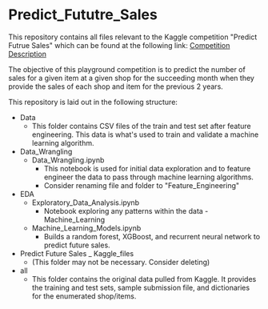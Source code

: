 # Predict_Fututre_Sales

This repository contains all files relevant to the Kaggle competition "Predict Futrue Sales" which can be found at the following link:
[Competition Description](https://www.kaggle.com/c/competitive-data-science-predict-future-sales)

The objective of this playground competition is to predict the number of sales for a given item at a given shop for the succeeding month when they provide the sales of each shop and item for the previous 2 years.

This repository is laid out in the following structure:
- Data
  - This folder contains CSV files of the train and test set after feature engineering. This data is what's used to train and validate a machine learning algorithm.
- Data_Wrangling
  - Data_Wrangling.ipynb
    - This notebook is used for initial data exploration and to feature engineer the data to pass through machine learning algorithms.
    - Consider renaming file and folder to "Feature_Engineering"
- EDA
  - Exploratory_Data_Analysis.ipynb
    - Notebook exploring any patterns within the data
-Machine_Learning
  - Machine_Learning_Models.ipynb
    - Builds a random forest, XGBoost, and recurrent neural network to predict future sales.
- Predict Future Sales _ Kaggle_files
  - (This folder may not be necessary. Consider deleting)
- all
  - This folder contains the original data pulled from Kaggle. It provides the training and test sets, sample submission file, and dictionaries for the enumerated shop/items.
